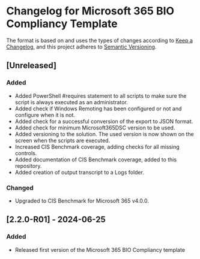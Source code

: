 # Changelog for Microsoft 365 BIO Compliancy Template

The format is based on and uses the types of changes according to [Keep a Changelog](https://keepachangelog.com/en/1.0.0/),
and this project adheres to [Semantic Versioning](https://semver.org/spec/v2.0.0.html).

## [Unreleased]

### Added

- Added PowerShell #requires statement to all scripts to make sure the script
  is always executed as an administrator.
- Added check if Windows Remoting has been configured or not and configure
  when it is not.
- Added check for a successful conversion of the export to JSON format.
- Added check for minimum Microsoft365DSC version to be used.
- Added versioning to the solution. The used version is now shown on the
  screen when the scripts are executed.
- Increased CIS Benchmark coverage, adding checks for all missing controls.
- Added documentation of CIS Benchmark coverage, added to this repository.
- Added creation of output transcript to a Logs folder.

### Changed

- Upgraded to CIS Benchmark for Microsoft 365 v4.0.0.

## [2.2.0-R01] - 2024-06-25

### Added

- Released first version of the Microsoft 365 BIO Compliancy template
